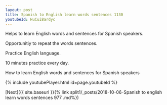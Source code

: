 ```yaml
---
layout: post
title: Spanish to English learn words sentences 1130 
youtubeId: HuCui8ardyc
---
```

 
 
Helps to learn English words and sentences for Spanish speakers.

Opportunitiy to repeat the words sentences. 

Practice English language. 
 
10 minutes practice every day. 
 
How to learn English words and sentences for Spanish speakers 
 
{% include youtubePlayer.html id=page.youtubeId %}
 
 
[Next]({{ site.baseurl }}{% link  split1/_posts/2018-10-06-Spanish to english learn words sentences 977 .md%})
 
